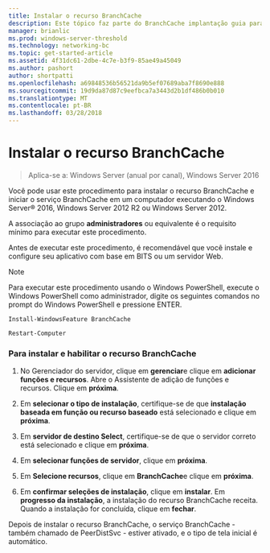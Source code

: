 ```yaml
---
title: Instalar o recurso BranchCache
description: Este tópico faz parte do BranchCache implantação guia para Windows Server 2016, que demonstra como implantar BranchCache nos modos de cache hospedado e distribuídos para otimizar o uso de largura de banda WAN em filiais
manager: brianlic
ms.prod: windows-server-threshold
ms.technology: networking-bc
ms.topic: get-started-article
ms.assetid: 4f31dc61-2dbe-4c7e-b3f9-85ae49a45049
ms.author: pashort
author: shortpatti
ms.openlocfilehash: a69848536b56521da9b5ef07689aba7f8690e888
ms.sourcegitcommit: 19d9da87d87c9eefbca7a3443d2b1df486b0b010
ms.translationtype: MT
ms.contentlocale: pt-BR
ms.lasthandoff: 03/28/2018
---
```

# <a name="install-the-branchcache-feature"></a>Instalar o recurso BranchCache

>Aplica-se a: Windows Server (anual por canal), Windows Server 2016

Você pode usar este procedimento para instalar o recurso BranchCache e iniciar o serviço BranchCache em um computador executando o Windows Server&reg; 2016, Windows Server 2012 R2 ou Windows Server 2012.  
  
A associação ao grupo **administradores** ou equivalente é o requisito mínimo para executar este procedimento.  
  
Antes de executar este procedimento, é recomendável que você instale e configure seu aplicativo com base em BITS ou um servidor Web.  
  
> [!NOTE]  
> Para executar este procedimento usando o Windows PowerShell, execute o Windows PowerShell como administrador, digite os seguintes comandos no prompt do Windows PowerShell e pressione ENTER.  
>   
> `Install-WindowsFeature BranchCache`  
>   
> `Restart-Computer`  
  
### <a name="to-install-and-enable-the-branchcache-feature"></a>Para instalar e habilitar o recurso BranchCache  
  
1.  No Gerenciador do servidor, clique em **gerenciar**e clique em **adicionar funções e recursos**. Abre o Assistente de adição de funções e recursos. Clique em **próxima**.  
  
2.  Em **selecionar o tipo de instalação**, certifique-se de que **instalação baseada em função ou recurso baseado** está selecionado e clique em **próxima**.  
  
3.  Em **servidor de destino Select**, certifique-se de que o servidor correto está selecionado e clique em **próxima**.  
  
4.  Em **selecionar funções de servidor**, clique em **próxima**.  
  
5.  Em **Selecione recursos**, clique em **BranchCache**e clique em **próxima**.  
  
6.  Em **confirmar seleções de instalação**, clique em **instalar**. Em **progresso da instalação**, a instalação do recurso BranchCache receita. Quando a instalação for concluída, clique em **fechar**.  
  
Depois de instalar o recurso BranchCache, o serviço BranchCache - também chamado de PeerDistSvc - estiver ativado, e o tipo de tela inicial é automático.  
  


